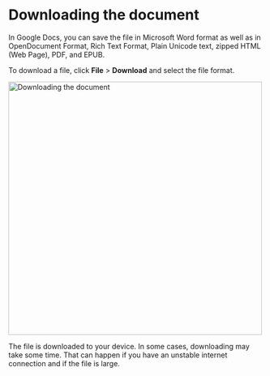# Downloading the document

In Google Docs, you can save the file in Microsoft Word format as well as in OpenDocument Format, Rich Text Format, Plain Unicode text, zipped HTML (Web Page), PDF, and EPUB.

To download a file, click **File** > **Download** and select the file format.

<img alt="Downloading the document" src="/src/img/dowloading.jpg" class="img-border" width="500px">

The file is downloaded to your device. In some cases, downloading may take some time. That can happen if you have an unstable internet connection and if the file is large.
